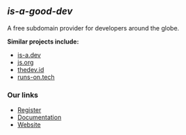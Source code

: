 ## ***is-a-good-dev***

A free subdomain provider for developers around the globe.
 
**Similar projects include:**
- [is-a.dev](https://github.com/is-a-dev/register)
- [js.org](https://github.com/js-org/js.org)
- [thedev.id](https://github.com/fransallen/thedev.id)
- [runs-on.tech](https://github.com/aakhilv/runs-on.tech)

### **Our links**
- [Register](https://github.com/is-a-good-dev/Register)
- [Documentation](https://docs.is-a-good.dev)
- [Website](https://is-a-good.dev)
